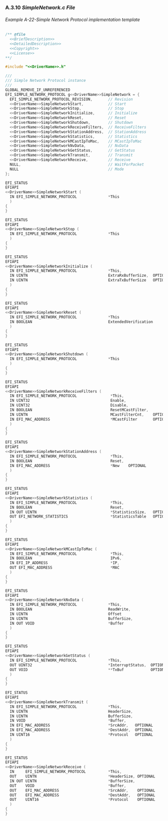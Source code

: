 <!--- @file
  A.3.10 _SimpleNetwork.c File_

  Copyright (c) 2012-2018, Intel Corporation. All rights reserved.<BR>

  Redistribution and use in source (original document form) and 'compiled'
  forms (converted to PDF, epub, HTML and other formats) with or without
  modification, are permitted provided that the following conditions are met:

  1) Redistributions of source code (original document form) must retain the
     above copyright notice, this list of conditions and the following
     disclaimer as the first lines of this file unmodified.

  2) Redistributions in compiled form (transformed to other DTDs, converted to
     PDF, epub, HTML and other formats) must reproduce the above copyright
     notice, this list of conditions and the following disclaimer in the
     documentation and/or other materials provided with the distribution.

  THIS DOCUMENTATION IS PROVIDED BY TIANOCORE PROJECT "AS IS" AND ANY EXPRESS OR
  IMPLIED WARRANTIES, INCLUDING, BUT NOT LIMITED TO, THE IMPLIED WARRANTIES OF
  MERCHANTABILITY AND FITNESS FOR A PARTICULAR PURPOSE ARE DISCLAIMED. IN NO
  EVENT SHALL TIANOCORE PROJECT  BE LIABLE FOR ANY DIRECT, INDIRECT, INCIDENTAL,
  SPECIAL, EXEMPLARY, OR CONSEQUENTIAL DAMAGES (INCLUDING, BUT NOT LIMITED TO,
  PROCUREMENT OF SUBSTITUTE GOODS OR SERVICES; LOSS OF USE, DATA, OR PROFITS;
  OR BUSINESS INTERRUPTION) HOWEVER CAUSED AND ON ANY THEORY OF LIABILITY,
  WHETHER IN CONTRACT, STRICT LIABILITY, OR TORT (INCLUDING NEGLIGENCE OR
  OTHERWISE) ARISING IN ANY WAY OUT OF THE USE OF THIS DOCUMENTATION, EVEN IF
  ADVISED OF THE POSSIBILITY OF SUCH DAMAGE.

-->

### A.3.10 _SimpleNetwork.c File_

###### Example A-22-Simple Network Protocol implementation template

```c
/** @file
  <<BriefDescription>>
  <<DetailedDescription>>
  <<Copyright>>
  <<License>>
**/

#include "<<DriverName>>.h"

///
/// Simple Network Protocol instance
///
GLOBAL_REMOVE_IF_UNREFERENCED
EFI_SIMPLE_NETWORK_PROTOCOL g<<DriverName>>SimpleNetwork = {
  EFI_SIMPLE_NETWORK_PROTOCOL_REVISION,       // Revision
  <<DriverName>>SimpleNetworkStart,           // Start
  <<DriverName>>SimpleNetworkStop,            // Stop
  <<DriverName>>SimpleNetworkInitialize,      // Initialize 
  <<DriverName>>SimpleNetworkReset,           // Reset
  <<DriverName>>SimpleNetworkShutdown,        // Shutdown
  <<DriverName>>SimpleNetworkReceiveFilters,  // ReceiveFilters
  <<DriverName>>SimpleNetworkStationAddress,  // StationAddress 
  <<DriverName>>SimpleNetworkStatistics,      // Statistics
  <<DriverName>>SimpleNetworkMCastIpToMac,    // MCastIpToMac 
  <<DriverName>>SimpleNetworkNvData,          // NvData
  <<DriverName>>SimpleNetworkGetStatus,       // GetStatus
  <<DriverName>>SimpleNetworkTransmit,        // Transmit
  <<DriverName>>SimpleNetworkReceive,         // Receive
  NULL,                                       // WaitForPacket
  NULL                                        // Mode 
};

EFI_STATUS
EFIAPI
<<DriverName>>SimpleNetworkStart (
  IN EFI_SIMPLE_NETWORK_PROTOCOL              *This
  )
{
}

EFI_STATUS
EFIAPI
<<DriverName>>SimpleNetworkStop (
  IN EFI_SIMPLE_NETWORK_PROTOCOL              *This
  )
{
}

EFI_STATUS
EFIAPI
<<DriverName>>SimpleNetworkInitialize (
  IN EFI_SIMPLE_NETWORK_PROTOCOL              *This,
  IN UINTN                                    ExtraRxBufferSize,  OPTIONAL
  IN UINTN                                    ExtraTxBufferSize   OPTIONAL
  )
{
}

EFI_STATUS
EFIAPI
<<DriverName>>SimpleNetworkReset (
  IN EFI_SIMPLE_NETWORK_PROTOCOL              *This
  IN BOOLEAN                                  ExtendedVerification
  )
{
}

EFI_STATUS
EFIAPI
<<DriverName>>SimpleNetworkShutdown (
  IN EFI_SIMPLE_NETWORK_PROTOCOL              *This
  )
{
}

EFI_STATUS
EFIAPI
<<DriverName>>SimpleNetworkReceiveFilters (
  IN EFI_SIMPLE_NETWORK_PROTOCOL               *This,
  IN UINT32                                    Enable,
  IN UINT32                                    Disable,
  IN BOOLEAN                                   ResetMCastFilter,
  IN UINTN                                     MCastFilterCnt,    OPTIONAL
  IN EFI_MAC_ADDRESS                           *MCastFilter       OPTIONAL
  )
{
}

EFI_STATUS
EFIAPI
<<DriverName>>SimpleNetworkStationAddress (
  IN EFI_SIMPLE_NETWORK_PROTOCOL               *This,
  IN BOOLEAN                                   Reset,
  IN EFI_MAC_ADDRESS                           *New    OPTIONAL
  )
{
}

EFI_STATUS
EFIAPI
<<DriverName>>SimpleNetworkStatistics (
  IN EFI_SIMPLE_NETWORK_PROTOCOL               *This,
  IN BOOLEAN                                   Reset,
  IN OUT UINTN                                 *StatisticsSize,   OPTIONAL
  OUT EFI_NETWORK_STATISTICS                   *StatisticsTable   OPTIONAL
  )
{
}

EFI_STATUS
EFIAPI
<<DriverName>>SimpleNetworkMCastIpToMac (
  IN EFI_SIMPLE_NETWORK_PROTOCOL               *This,
  IN BOOLEAN                                   IPv6,
  IN EFI_IP_ADDRESS                            *IP,
  OUT EFI_MAC_ADDRESS                          *MAC
  )
{
}

EFI_STATUS
EFIAPI
<<DriverName>>SimpleNetworkNvData (
  IN EFI_SIMPLE_NETWORK_PROTOCOL              *This,
  IN BOOLEAN                                  ReadWrite,  
  IN UINTN                                    Offset
  IN UINTN                                    BufferSize,
  IN OUT VOID                                 *Buffer
  )
{
}

EFI_STATUS
EFIAPI
<<DriverName>>SimpleNetworkGetStatus (
  IN EFI_SIMPLE_NETWORK_PROTOCOL              *This,
  OUT UINT32                                  *InterruptStatus,  OPTIONAL
  OUT VOID                                    **TxBuf            OPTIONAL
  )
{
}

EFI_STATUS
EFIAPI
<<DriverName>>SimpleNetworkTransmit (
  IN EFI_SIMPLE_NETWORK_PROTOCOL              *This,
  IN UINTN                                    HeaderSize,
  IN UINTN                                    BufferSize,
  IN VOID                                     *Buffer,
  IN EFI_MAC_ADDRESS                          *SrcAddr,   OPTIONAL
  IN EFI_MAC_ADDRESS                          *DestAddr,  OPTIONAL
  IN UINT16                                   *Protocol   OPTIONAL
  )
{
}

EFI_STATUS
EFIAPI
<<DriverName>>SimpleNetworkReceive (
  IN     EFI_SIMPLE_NETWORK_PROTOCOL          *This,
  OUT    UINTN                                *HeaderSize, OPTIONAL
  IN OUT UINTN                                *BufferSize,
  OUT    VOID                                 *Buffer,
  OUT    EFI_MAC_ADDRESS                      *SrcAddr,    OPTIONAL
  OUT    EFI_MAC_ADDRESS                      *DestAddr,   OPTIONAL
  OUT    UINT16                               *Protocol    OPTIONAL
  )
{
}
```
